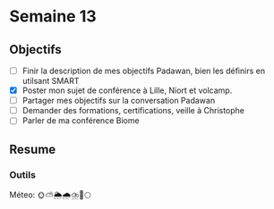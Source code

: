 # Semaine 13 

## 

## Objectifs

- [ ] Finir la description de mes objectifs Padawan, bien les définirs en utilsant SMART
- [x] Poster mon sujet de conférence à Lille, Niort et volcamp.
- [ ] Partager mes objectifs sur la conversation Padawan
- [ ] Demander des formations, certifications, veille à Christophe
- [ ] Parler de ma conférence Biome

## Resume

### Outils
Méteo: 🌞⛅🌦️🌧️⛈️🌈🌕
